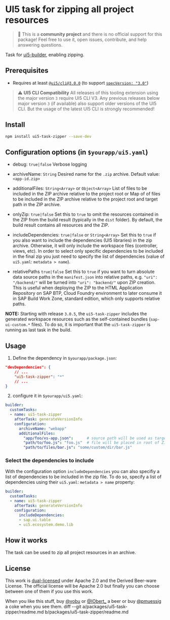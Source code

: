 # UI5 task for zipping all project resources

> :wave: This is a **community project** and there is no official support for this package! Feel free to use it, open issues, contribute, and help answering questions.

Task for [ui5-builder](https://github.com/SAP/ui5-builder), enabling zipping.

## Prerequisites

- Requires at least [`@ui5/cli@3.0.0`](https://ui5.github.io/cli/v3/pages/CLI/) (to support [`specVersion: "3.0"`](https://ui5.github.io/cli/pages/Configuration/#specification-version-30))

> :warning: **UI5 CLI Compatibility**
> All releases of this tooling extension using the major version `3` require UI5 CLI V3. Any previous releases below major version `3` (if available) also support older versions of the UI5 CLI. But the usage of the latest UI5 CLI is strongly recommended!

## Install

```bash
npm install ui5-task-zipper --save-dev
```

## Configuration options (in `$yourapp/ui5.yaml`)

- debug: `true|false`
Verbose logging

- archiveName: `String`
Desired name for the `.zip` archive.
Default value: `<app-id.zip>`

- additionalFiles: `String<Array>` or `Object<Array>`
List of files to be included in the ZIP archive relative to the project root or Map of of files to be included in the ZIP archive relative to the project root and target path in the ZIP archive.

- onlyZip: `true|false`
Set this to `true` to omit the resources contained in the ZIP from the build result (typically in the `dist` folder). By default, the build result contains all resources and the ZIP.

- includeDependencies: `true|false` or `String<Array>`
Set this to `true` if you also want to include the dependencies (UI5 libraries) in the zip archive. Otherwise, it will only include the workspace files (controller, views, etc). In order to select only specific dependencies to be included in the final zip you just need to specify the list of dependencies (value of `ui5.yaml`: `metadata > name`).

- relativePaths `true|false`
Set this to `true` if you want to turn absolute data source paths in the `manifest.json` into relative paths, e.g. `"uri": "/backend/"` will be turned into `"uri": "backend/"` upon ZIP creation. This is useful when deploying the ZIP to the HTML Application Repository on SAP BTP, Cloud Foundry environment to later consume it in SAP Build Work Zone, standard edition, which only supports relative paths.

**NOTE:** Starting with release `3.0.5`, the `ui5-task-zipper` includes the generated workspace resources such as the self-contained bundles (`sap-ui-custom.*` files). To do so, it is important that the `ui5-task-zipper` is running as last task in the build.

## Usage

1. Define the dependency in `$yourapp/package.json`:

```json
"devDependencies": {
    // ...
    "ui5-task-zipper": "*"
    // ...
}
```

2. configure it in `$yourapp/ui5.yaml`:

```yaml
builder:
  customTasks:
  - name: ui5-task-zipper
    afterTask: generateVersionInfo
    configuration:
      archiveName: "webapp"
      additionalFiles:
        "app/foo/xs-app.json":      # source path will be used as target path
        "path/to/foo.js": "foo.js"  # file will be placed in root of ZIP file
        "path/to/files/bar.js": "some/custom/dir/bar.js"
```

### Select the dependencies to include

With the configuration option `includeDependencies` you can also specifiy a list of dependencies to be included in the zip file. To do so, specify a list of dependencies using their `ui5.yaml`: `metadata > name` property:

```yaml
builder:
  customTasks:
  - name: ui5-task-zipper
    afterTask: generateVersionInfo
    configuration:
      includeDependencies:
      - sap.ui.table
      - ui5.ecosystem.demo.lib
```

## How it works

The task can be used to zip all project resources in an archive.

## License

This work is [dual-licensed](../../LICENSE) under Apache 2.0 and the Derived Beer-ware License. The official license will be Apache 2.0 but finally you can choose between one of them if you use this work.

When you like this stuff, buy [@vobu](https://twitter.com/vobu) or [@IObert_](https://twitter.com/IObert_) a beer or buy [@pmuessig](https://twitter.com/pmuessig) a coke when you see them.
diff --git a/packages/ui5-task-zipper/readme.md b/packages/ui5-task-zipper/readme.md
